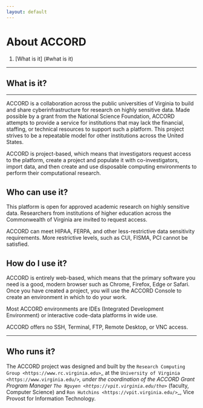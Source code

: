 ```yaml
---
layout: default
---
```


About ACCORD
=============================================================
   
1. [What is it] (#what is it)

-----

## What is it?
-----------------

ACCORD is a collaboration across the public universities of Virginia
to build and share cyberinfrastructure for research on highly sensitive 
data. Made possible by a grant from the National Science Foundation, 
ACCORD attempts to provide a service for institutions that may lack the 
financial, staffing, or technical resources to support such a platform. 
This project strives to be a repeatable model for other institutions 
across the United States.

ACCORD is project-based, which means that investigators request access 
to the platform, create a project and populate it with co-investigators, 
import data, and then create and use disposable computing environments 
to perform their computational research.


Who can use it?
-------------------

This platform is open for approved academic research on highly sensitive data. Researchers from
institutions of higher education across the Commonwealth of Virginia are invited to request access.

ACCORD can meet HIPAA, FERPA, and other less-restrictive data sensitivity requirements. More
restrictive levels, such as CUI, FISMA, PCI cannot be satisfied.


How do I use it?
-----------------------

ACCORD is entirely web-based, which means that the primary software you need is a good, modern 
browser such as Chrome, Firefox, Edge or Safari. Once you have created a project, you will use the 
ACCORD Console to create an environment in which to do your work.

Most ACCORD environments are IDEs (Integrated Development Environment) or interactive code-data
platforms in wide use.

ACCORD offers no SSH, Terminal, FTP, Remote Desktop, or VNC access.

-----

Who runs it?
------------------

The ACCORD project was designed and built by the `Research Computing Group <https://www.rc.virginia.edu>`_ at the `University of Virginia <https://www.virginia.edu/>`_, under the coordination of the ACCORD Grant Program Manager
`Tho Nguyen <https://vpit.virginia.edu/tho>`_ (faculty, Computer Science) and `Ron Hutchins <https://vpit.virginia.edu/>`_, Vice Provost for Information Technology.

